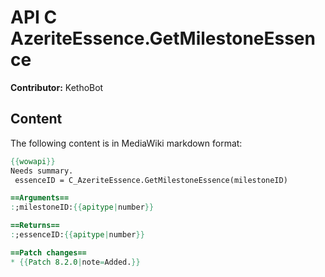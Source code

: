 # API C AzeriteEssence.GetMilestoneEssence

**Contributor:** KethoBot

## Content

The following content is in MediaWiki markdown format:

```mediawiki
{{wowapi}}
Needs summary.
 essenceID = C_AzeriteEssence.GetMilestoneEssence(milestoneID)

==Arguments==
:;milestoneID:{{apitype|number}}

==Returns==
:;essenceID:{{apitype|number}}

==Patch changes==
* {{Patch 8.2.0|note=Added.}}
```
